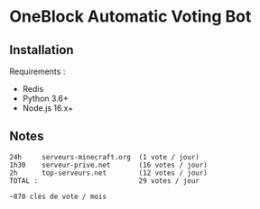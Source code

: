 # OneBlock Automatic Voting Bot

## Installation

Requirements :
- Redis
- Python 3.6+
- Node.js 16.x+

## Notes

```
24h     serveurs-minecraft.org  (1 vote / jour)
1h30    serveur-prive.net       (16 votes / jour)
2h      top-serveurs.net        (12 votes / jour)
TOTAL :                         29 votes / jour

~870 clés de vote / mois
```
